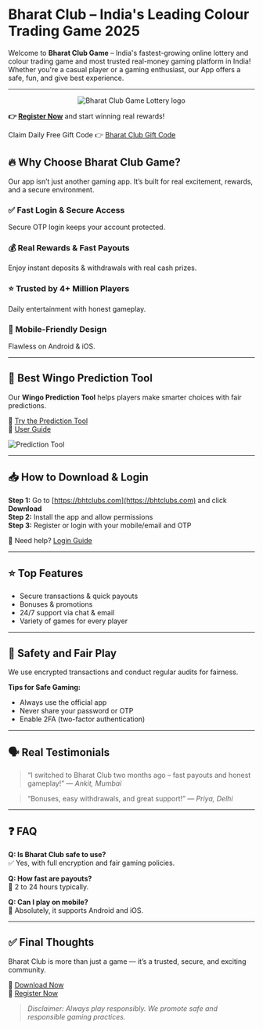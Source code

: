 # Bharat Club – India's Leading Colour Trading Game 2025

Welcome to **Bharat Club Game** – India's fastest-growing online lottery and colour trading game and most trusted real-money gaming platform in India! Whether you're a casual player or a gaming enthusiast, our App offers a safe, fun, and give best experience.

---
<p align="center">
    <img src="https://bhtclubs.com/wp-content/uploads/2025/05/photo_2025-04-21_19-55-25.webp" alt="Bharat Club Game Lottery logo" style="max-width: 100%; height: auto;">
  </a>
</p>

**👉 [Register Now](https://www.bharatclub.pro/#/register?invitationCode=831582802852)** and start winning real rewards!

Claim Daily Free Gift Code 👉 [Bharat Club Gift Code](https://t.me/JennybhtBot)

## 🔥 Why Choose Bharat Club Game?

Our app isn’t just another gaming app. It’s built for real excitement, rewards, and a secure environment.

### ✅ Fast Login & Secure Access  
Secure OTP login keeps your account protected.

### 💰 Real Rewards & Fast Payouts  
Enjoy instant deposits & withdrawals with real cash prizes.

### ⭐ Trusted by 4+ Million Players  
Daily entertainment with honest gameplay.

### 📱 Mobile-Friendly Design  
Flawless on Android & iOS.

---

## 🧠 Best Wingo Prediction Tool

Our **Wingo Prediction Tool** helps players make smarter choices with fair predictions.

🔗 [Try the Prediction Tool](https://bhtclubs.com/bht-club-wingo-color-prediction-game/)  
📘 [User Guide](https://bhtclubs.com/2025/05/05/bharat-club-prediction/)

![Prediction Tool](https://i0.wp.com/bhtclubs.com/wp-content/uploads/2025/05/Prediction-Result.webp?resize=1504%2C752&ssl=1)

---

## 📥 How to Download & Login

**Step 1:** Go to [https://bhtclubs.com](https://bhtclubs.com) and click **Download**  
**Step 2:** Install the app and allow permissions  
**Step 3:** Register or login with your mobile/email and OTP  

🔑 Need help? [Login Guide](https://bhtclubs.com/2025/04/25/bharat-club-login-guide-2025/)

---

## ⭐ Top Features

- Secure transactions & quick payouts  
- Bonuses & promotions  
- 24/7 support via chat & email  
- Variety of games for every player

---

## 🔐 Safety and Fair Play

We use encrypted transactions and conduct regular audits for fairness.

**Tips for Safe Gaming:**
- Always use the official app
- Never share your password or OTP
- Enable 2FA (two-factor authentication)

---

## 🗣️ Real Testimonials

> “I switched to Bharat Club two months ago – fast payouts and honest gameplay!” — *Ankit, Mumbai*

> “Bonuses, easy withdrawals, and great support!” — *Priya, Delhi*

---

## ❓ FAQ

**Q: Is Bharat Club safe to use?**  
✅ Yes, with full encryption and fair gaming policies.

**Q: How fast are payouts?**  
💸 2 to 24 hours typically.

**Q: Can I play on mobile?**  
📱 Absolutely, it supports Android and iOS.

---

## ✅ Final Thoughts

Bharat Club is more than just a game — it’s a trusted, secure, and exciting community.

🎯 [Download Now](https://bhtclubs.com)  
📝 [Register Now](http://www.bharatclub.top/#/register?invitationCode=831582802852)

> *Disclaimer: Always play responsibly. We promote safe and responsible gaming practices.*
